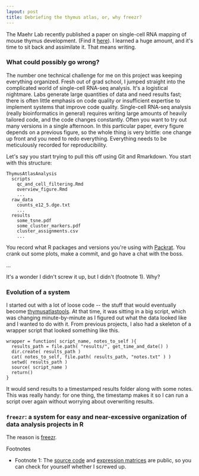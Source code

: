 ```yaml
---
layout: post
title: Debriefing the thymus atlas, or, why freezr?
---
```


The Maehr Lab recently published a paper on single-cell RNA mapping of mouse thymus development. (Find it [here](https://www.ncbi.nlm.nih.gov/pubmed/29884461)). I learned a huge amount, and it's time to sit back and assimilate it. That means writing.

### What could possibly go wrong?

The number one technical challenge for me on this project was keeping everything organized. Fresh out of grad school, I jumped straight into the complicated world of single-cell RNA-seq analysis. It's a logistical nightmare. Labs generate large quantities of data and need results fast; there is often little emphasis on code quality or insufficient expertise to implement systems that improve code quality. Single-cell RNA-seq analysis (really bioinformatics in general) requires writing large amounts of heavily tailored code, and the code changes constantly. Often you want to try out many versions in a single afternoon. In this particular paper, every figure depends on a previous figure, so the whole thing is very brittle: one change up front and you need to redo everything. Everything needs to be meticulously recorded for reproducibility. 

Let's say you start trying to pull this off using Git and Rmarkdown. You start with this structure:

```
ThymusAtlasAnalysis
  scripts
    qc_and_cell_filtering.Rmd
    overview_figure.Rmd
    ...
  raw_data
    counts_e12_5.dge.txt
    ...
  results
    some_tsne.pdf
    some_cluster_markers.pdf
    cluster_assignments.csv
    ...
```

You record what R packages and versions you're using with [Packrat](http://rstudio.github.io/packrat/). You crank out some plots, make a commit, and go have a chat with the boss. 

...

It's a wonder I didn't screw it up, but I didn't (footnote 1). Why? 

### Evolution of a system

I started out with a lot of loose code -- the stuff that would eventually become [thymusatlastools](https://github.com/maehrlab/thymusatlastools). At that time, it was sitting in a big script, which was changing minute-by-minute as I figured out what the data looked like and I wanted to do with it. From previous projects, I also had a skeleton of a wrapper script that looked something like this. 

```
wrapper = function( script_name, notes_to_self ){
  results_path = file.path( "results/", get_time_and_date() )
  dir.create( results_path )
  cat( notes_to_self, file.path( results_path, "notes.txt" ) )
  setwd( results_path )
  source( script_name )
  return()
}
```

It would send results to a timestamped results folder along with some notes. This was really handy: for one thing, the timestamp makes it so I can run a script over again without worrying about overwriting results. 

### `freezr`: a system for easy and near-excessive organization of data analysis projects in R

The reason is [freezr](https://github.com/ekernf01/freezr).




Footnotes

- Footnote 1: The [source code](https://github.com/maehrlab) and [expression matrices](https://www.ncbi.nlm.nih.gov/gds?LinkName=pubmed_gds&from_uid=29884461) are public, so you can check for yourself whether I screwed up.

 